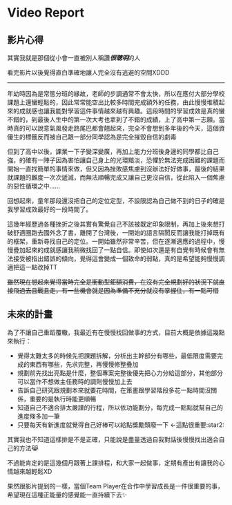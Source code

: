 # Video Report

## 影片心得

其實我就是那個從小會一直被別人稱讚***很聰明***的人

看完影片以後覺得直白準確地讓人完全沒有逃避的空間XDDD

***

年幼時因為是常態分班的緣故，老師的步調通常不會太快，所以在應付大部分學校課題上還蠻輕鬆的，因此常常能空出比較多時間完成額外的任務，由此慢慢堆積起來的成就感也讓我能對學習這件事情越來越有興趣。這段時間的學習成效是真的蠻不錯的，到最後人生中的第一次大考也拿到了不錯的成績，上了高中第一志願。當時真的可以說意氣風發走路尾巴都會翹起來，完全不會想到多年後的今天，這個資優生的標籤反而被自己跟一部分同學認為是完全摧毀自信的劇毒

但到了高中以後，課業一下子變深變廣，再加上能力分班後身邊的同學都比自己強，的確有一陣子因為害怕讓自己身上的光環黯淡，恐懼於無法完成困難的課題而開始一直找簡單的事情來做，但又因為挫敗感焦慮到沒辦法好好做事，最後的結果就課題的難度一次次遞減，而無法順暢完成又讓自己更沒自信，從此陷入一個焦慮的惡性循環之中......

回想起來，童年那段還沒把自己的定位定型，不設限認為自己做不到的日子的確是我學習成效最好的一段時間了。

這幾年經歷過各種挫折之後其實有驚覺自己不該被既定印象限制，再加上後來想打破舒適圈跑去國外念了書，離開了台灣後，一開始的語言隔閡反而讓我能打掉既有的框架，重新尋找自己的定位。一開始雖然非常辛苦，但在逐漸適應的過程中，慢慢疊加起來的成就感讓我稍微找回了一點自信。即使如次還是有自覺有時候會有無法接受被指出錯誤的傾向，覺得這會變成一個致命的弱點，真的是希望能夠慢慢調適把這一點改掉TT

~~雖然現在想起來覺得當時完全是衝動型鉅額消費，在沒有完全規劃好的狀況下就直接飛過去且戰且走，有一些機會就是因為準備不充分就沒有掌握住，有一點可惜~~

## 未來的計畫

為了不讓自己重蹈覆轍，我最近有在慢慢找回做事的方式，目前大概是依據這幾點來執行：


  <ul>
    <li>覺得太難太多的時候先把課題拆解，分析出主幹部分有哪些，最低限度需要完成的東西有哪些，先求完整，再慢慢修整疊加</li>
    <li>規劃前先找出亮點是什麼，整個專案完整後優先把心力分給這部分，其他部分可以當作不想做主任務時的調劑慢慢加上去</li>
    <li>告訴自己研究跟規劃本來就要花時間，在策畫跟學習階段多花一點時間沒關係，重要的是執行時能更順暢</li>
    <li>知道自己不適合排太嚴謹的行程，所以依功能劃分，每完成一點點就幫自己的進度條多加一筆</li>
    <li>只要每天有新進度就覺得自己好棒可以給點獎勵頹廢一下 ←這點很重要:star2:</li>
  </ul>

其實我也不知道這樣排是不是正確，只能說是盡量透過自我對話後慢慢找出適合自己的方法:joy_cat:

不過能肯定的是這幾個月跟著上課排程，和大家一起做事，定期有產出有讓我的心情越來越輕鬆XD

果然跟影片提到的一樣，當個Team Player在合作中學習成長是一件很重要的事，希望現在這種正能量的感覺能一直持續下去:sparkles:
